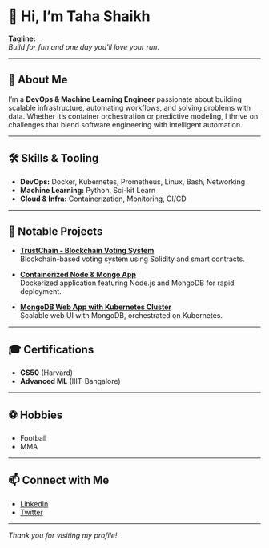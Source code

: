# 👋 Hi, I’m Taha Shaikh

**Tagline:**  
_Build for fun and one day you'll love your run._

---

## 🚀 About Me

I’m a **DevOps & Machine Learning Engineer** passionate about building scalable infrastructure, automating workflows, and solving problems with data. Whether it’s container orchestration or predictive modeling, I thrive on challenges that blend software engineering with intelligent automation.

---

## 🛠️ Skills & Tooling

- **DevOps:** Docker, Kubernetes, Prometheus, Linux, Bash, Networking
- **Machine Learning:** Python, Sci-kit Learn
- **Cloud & Infra:** Containerization, Monitoring, CI/CD

---

## 🌟 Notable Projects

- [**TrustChain - Blockchain Voting System**](https://github.com/NerdyTaha/TrustChain-BlockchainVotingProject)  
  Blockchain-based voting system using Solidity and smart contracts.

- [**Containerized Node & Mongo App**](https://github.com/NerdyTaha/Containerized-Node-and-Mongo-App)  
  Dockerized application featuring Node.js and MongoDB for rapid deployment.

- [**MongoDB Web App with Kubernetes Cluster**](https://github.com/NerdyTaha/MongoDB-web-app-with-Kubernetes-Cluster.)  
  Scalable web UI with MongoDB, orchestrated on Kubernetes.

---

## 🎓 Certifications

- **CS50** (Harvard)
- **Advanced ML** (IIIT-Bangalore)

---

## ⚽ Hobbies

- Football
- MMA

---

## 📫 Connect with Me

- [LinkedIn](https://www.linkedin.com/in/taha-shaikhh)
- [Twitter](https://twitter.com/iam_TahaShaikh)

---

_Thank you for visiting my profile!_